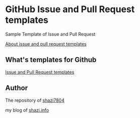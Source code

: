 # GitHub Issue and Pull Request templates

Sample Template of Issue and Pull Request

[About issue and pull request templates](https://help.github.com/en/github/building-a-strong-community/about-issue-and-pull-request-templates)

## What's templates for Github

[Issue and Pull Request templates](https://github.blog/2016-02-17-issue-and-pull-request-templates/)

## Author

The repository of [shazi7804](github.com/shazi7804)

my blog of [shazi.info](https//shazi.info)